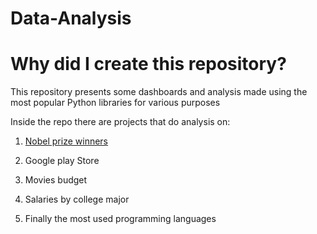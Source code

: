 # Data-Analysis

# Why did I create this repository?

This repository presents some dashboards and analysis made using the most popular Python libraries for various purposes

Inside the repo there are projects that do analysis on:

1. [Nobel prize winners](https://github.com/giannisyp/Data-Analysis/tree/main/Data_Analysis_Nobel_Prize) 

2. Google play Store

3. Movies budget

4. Salaries by college major

5. Finally the most used programming languages 
